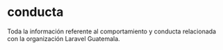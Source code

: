 # conducta
Toda la información referente al comportamiento y conducta relacionada con la organización Laravel Guatemala.
